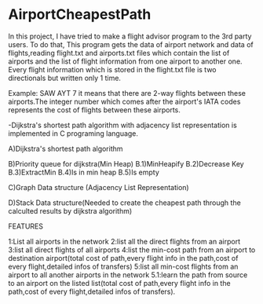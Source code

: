 # AirportCheapestPath
In this project, I have tried to make a flight advisor program to the 3rd party users.
To do that, This program gets the  data of airport network and data of flights,reading flight.txt and airports.txt files which contain the list of airports 
and the list of flight information from one airport to another one. Every flight information which is stored in the flight.txt file 
is two directionals but written only 1 time.

Example: SAW AYT 7
it means that there are 2-way flights between these airports.The integer number which comes after the airport's IATA codes represents 
the cost of flights between these airports.

-Dijkstra's shortest path algorithm with adjacency list representation is implemented in C programing language.

A)Dijkstra's shortest path algorithm

B)Priority queue for dijkstra(Min Heap)
  B.1)MinHeapify
  B.2)Decrease Key
  B.3)ExtractMin
  B.4)Is in min heap
  B.5)Is empty 

C)Graph Data structure (Adjacency List Representation)

D)Stack Data structure(Needed to create the cheapest path through the calculted results by dijkstra algorithm)
 
  
FEATURES

1:List all airports in the network
2:list all the direct flights from an airport 
3:list all direct flights of all airports 
4:list the min-cost path from an airport to destination airport(total cost of path,every flight info in the path,cost of every flight,detailed infos of transfers)
5:list all min-cost flights from an airport to all another airports in the network
  5.1:learn the path from source to an airport on the listed list(total cost of path,every flight info in the path,cost of every flight,detailed infos of transfers).
  
  
  

